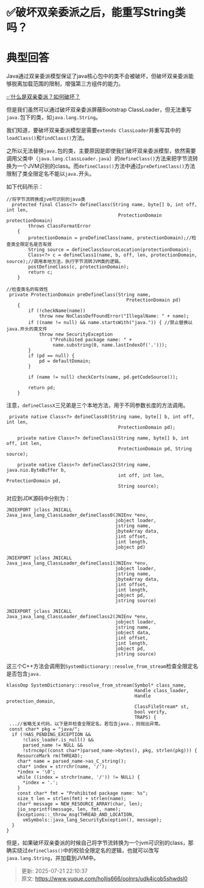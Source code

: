 # ✅破坏双亲委派之后，能重写String类吗？

# 典型回答
  
Java通过双亲委派模型保证了java核心包中的类不会被破坏，但破坏双亲委派能够脱离加载范围的限制，增强第三方组件的能力。



[✅什么是双亲委派？如何破坏？](https://www.yuque.com/hollis666/oolnrs/gt8zp4)



但是我们虽然可以通过破坏双亲委派屏蔽Bootstrap ClassLoader，但无法重写`java.`包下的类，如`java.lang.String`。



我们知道，要破坏双亲委派模型是需要`extends ClassLoader`并重写其中的`loadClass()`和`findClass()`方法。

  
之所以无法替换`java.`包的类，主要原因是即使我们破坏双亲委派模型，依然需要调用父类中（`java.lang.ClassLoader.java`）的`defineClass()`方法来把字节流转换为一个JVM识别的class。而`defineClass()`方法中通过`preDefineClass()`方法限制了类全限定名不能以`java.`开头。



如下代码所示：



```plain
//将字节流转换成jvm可识别的java类
  protected final Class<?> defineClass(String name, byte[] b, int off, int len,
                                         ProtectionDomain protectionDomain)
        throws ClassFormatError
    {
        protectionDomain = preDefineClass(name, protectionDomain);//检查类全限定名是否有效
        String source = defineClassSourceLocation(protectionDomain);
        Class<?> c = defineClass1(name, b, off, len, protectionDomain, source);//调用本地方法，执行字节流转JVM类的逻辑。
        postDefineClass(c, protectionDomain);
        return c;
    }

//检查类名的有效性
 private ProtectionDomain preDefineClass(String name,
                                            ProtectionDomain pd)
    {
        if (!checkName(name))
            throw new NoClassDefFoundError("IllegalName: " + name);
        if ((name != null) && name.startsWith("java.")) { //禁止替换以java.开头的类文件
            throw new SecurityException
                ("Prohibited package name: " +
                 name.substring(0, name.lastIndexOf('.')));
        }
        if (pd == null) {
            pd = defaultDomain;
        }

        if (name != null) checkCerts(name, pd.getCodeSource());

        return pd;
    }
```



注意，`defineClassX`三兄弟是三个本地方法，用于不同参数长度的方法调用。



```plain
 private native Class<?> defineClass0(String name, byte[] b, int off, int len,
                                         ProtectionDomain pd);

    private native Class<?> defineClass1(String name, byte[] b, int off, int len,
                                         ProtectionDomain pd, String source);

    private native Class<?> defineClass2(String name, java.nio.ByteBuffer b,
                                         int off, int len, ProtectionDomain pd,
                                         String source);
```



对应到JDK源码中分别为：



```plain
JNIEXPORT jclass JNICALL
Java_java_lang_ClassLoader_defineClass0(JNIEnv *env,
                                        jobject loader,
                                        jstring name,
                                        jbyteArray data,
                                        jint offset,
                                        jint length,
                                        jobject pd)
                                        
JNIEXPORT jclass JNICALL
Java_java_lang_ClassLoader_defineClass1(JNIEnv *env,
                                        jobject loader,
                                        jstring name,
                                        jbyteArray data,
                                        jint offset,
                                        jint length,
                                        jobject pd,
                                        jstring source)
                                    
JNIEXPORT jclass JNICALL
Java_java_lang_ClassLoader_defineClass2(JNIEnv *env,
                                        jobject loader,
                                        jstring name,
                                        jobject data,
                                        jint offset,
                                        jint length,
                                        jobject pd,
                                        jstring source)
```



这三个C++方法会调用到`SystemDictionary::resolve_from_stream`检查全限定名是否包含`java.`



```plain
klassOop SystemDictionary::resolve_from_stream(Symbol* class_name,
                                               Handle class_loader,
                                               Handle protection_domain,
                                               ClassFileStream* st,
                                               bool verify,
                                               TRAPS) {
 ...//省略无关代码，以下是并检查全限定名，若包含java.，则抛出异常。
 const char* pkg = "java/";
  if (!HAS_PENDING_EXCEPTION &&
      !class_loader.is_null() &&
      parsed_name != NULL &&
      !strncmp((const char*)parsed_name->bytes(), pkg, strlen(pkg))) {
    ResourceMark rm(THREAD);
    char* name = parsed_name->as_C_string();
    char* index = strrchr(name, '/');
    *index = '\0';
    while ((index = strchr(name, '/')) != NULL) {
      *index = '.';
    }
    const char* fmt = "Prohibited package name: %s";
    size_t len = strlen(fmt) + strlen(name);
    char* message = NEW_RESOURCE_ARRAY(char, len);
    jio_snprintf(message, len, fmt, name);
    Exceptions::_throw_msg(THREAD_AND_LOCATION,
      vmSymbols::java_lang_SecurityException(), message);
  }
}
```

  
但是，如果破坏双亲委派的时候自己将字节流转换为一个jvm可识别的class，那确实绕过`defineClass()`中的校验全限定名的逻辑，也就可以改写`java.lang.String`，并加载到JVM中。



> 更新: 2025-07-21 22:10:37  
> 原文: <https://www.yuque.com/hollis666/oolnrs/udk4icob5shwdsl0>
